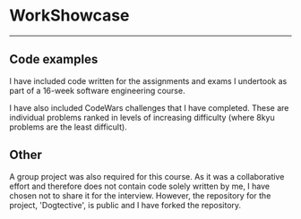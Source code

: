 # WorkShowcase
***

## Code examples 
I have included code written for the assignments and exams I undertook as part of a 16-week software engineering course.

I have also included CodeWars challenges that I have completed. These are individual problems ranked in levels of increasing difficulty (where 8kyu problems are the least difficult).


## Other 
A group project was also required for this course. As it was a collaborative effort and therefore does not contain code solely written by me, I have chosen not to share it for the interview.
However, the repository for the project, 'Dogtective', is public and I have forked the repository. 







